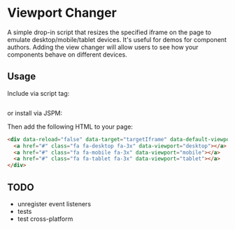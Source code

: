 # Viewport Changer

A simple drop-in script that resizes the specified iframe on the page to emulate desktop/mobile/tablet devices. It's useful for demos for component authors. Adding the view changer will allow users to see how your components behave on different devices.

## Usage

Include via script tag:

```html

```

or install via JSPM:


Then add the following HTML to your page:

```html
<div data-reload="false" data-target="targetIframe" data-default-viewport="desktop" class="viewport-changer">
  <a href="#" class="fa fa-desktop fa-3x" data-viewport="desktop"></a>
  <a href="#" class="fa fa-mobile fa-3x" data-viewport="mobile"></a>
  <a href="#" class="fa fa-tablet fa-3x" data-viewport="tablet"></a>
</div>
```


## TODO

- unregister event listeners
- tests
- test cross-platform
